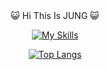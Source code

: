 <div align="center">
😺 Hi This Is JUNG 😺     

[![My Skills](https://skillicons.dev/icons?i=react,js,html,css,mysql,redux,aws)](https://skillicons.dev)  


[![Top Langs](https://github-readme-stats.vercel.app/api/top-langs/?username=JUNG-won-park)](https://github.com/anuraghazra/github-readme-stats)
</div>
